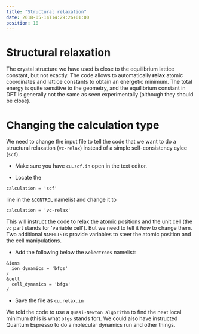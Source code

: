 ```yaml
---
title: "Structural relaxation"
date: 2018-05-14T14:29:26+01:00
position: 10
---
```


# Structural relaxation

The crystal structure we have used is close to the equilibrium lattice constant, but not exactly. The code allows to automatically **relax** atomic coordinates and lattice constants to obtain an energetic minimum. The total energy is quite sensitive to the geometry, and the equilibrium constant in DFT is generally not the same as seen experimentally (although they should be close).

# Changing the calculation type

We need to change the input file to tell the code that we want to do a structural relaxation (`vc-relax`) instead of a simple self-consistency cylce (`scf`).

- Make sure you have `cu.scf.in` open in the text editor.

- Locate the
```
calculation = 'scf'
```
line in the `&CONTROL` namelist and change it to
```
calculation = 'vc-relax'
```

This will instruct the code to relax the atomic positions and the unit cell (the `vc` part stands for 'variable cell'). But we need to tell it *how* to change them. Two additional `NAMELIST`s provide variables to steer the atomic position and the cell manipulations.

- Add the following below the `&electrons` namelist:
```
&ions
  ion_dynamics = 'bfgs'
/
&cell
  cell_dynamics = 'bfgs'  
/
```

- Save the file as `cu.relax.in`

We told the code to use a `Quasi-Newton algorithm` to find the next local minimum (this is what `bfgs` stands for). We could also have instructed Quantum Espresso to do a molecular dynamics run and other things.
